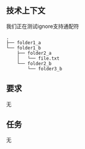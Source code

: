 ## 技术上下文

我们正在测试ignore支持通配符

```
.
├── folder1_a
└── folder1_b
    ├── folder2_a
    │   └── file.txt
    └── folder2_b
        └── folder3_b

```

## 要求

无

## 任务

无
